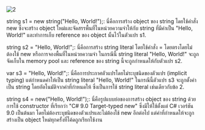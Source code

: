 ![2](https://github.com/Nitiphum7/03376836-OOP-2566-Lab-03/assets/144196695/4fe4bf49-6e57-4503-9a41-a1259cb76d06)

string s1 = new string("Hello, World!");: นี่คือการสร้าง object ของ string โดยใช้คำสั่ง new ซึ่งจะสร้าง object ใหม่และจัดสรรพื้นที่ในหน่วยความจำให้กับ string ที่มีค่าเป็น "Hello, World!" และทำการเก็บ reference ของ object นั้นไว้ในตัวแปร s1.

string s2 = "Hello, World!";: นี่คือการสร้าง string literal โดยใช้คำสั่ง = โดยตรงโดยไม่ต้องใช้ new หรือการจองพื้นที่ในหน่วยความจำ ในกรณีนี้ string literal "Hello, World!" จะถูกจัดเก็บใน memory pool และ reference ของ string นี้จะถูกกำหนดให้กับตัวแปร s2.

var s3 = "Hello, World!";: นี่คือการประกาศตัวแปรโดยไม่ระบุชนิดของตัวแปร (implicit typing) แต่กำหนดค่าให้เป็น string literal "Hello, World!" ในกรณีนี้ตัวแปร s3 จะถูกตั้งค่าเป็น string โดยอัตโนมัติจากค่าที่กำหนดให้ ซึ่งเป็นการใช้ string literal เช่นเดียวกับข้อ 2.

string s4 = new("Hello, World!");: นี่คือรูปแบบย่อของการสร้าง object ของ string ด้วยการใช้ constructor ที่เรียกว่า "C# 9.0 Target-typed new" ซึ่งมีให้ใช้ตั้งแต่ C# เวอร์ชัน 9.0 เป็นต้นมา โดยไม่ต้องระบุชนิดของตัวแปรและไม่ต้องใช้ new อีกต่อไป แต่ค่าที่กำหนดให้จะถูกสร้างเป็น object ใหม่ทุกครั้งที่โค้ดถูกเรียกใช้งาน
